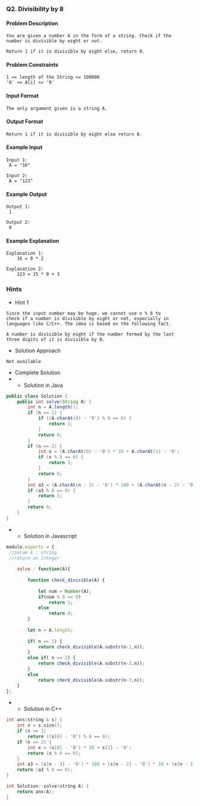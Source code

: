 ### Q2. Divisibility by 8
#### Problem Description
```text
You are given a number A in the form of a string. Check if the 
number is divisible by eight or not.

Return 1 if it is divisible by eight else, return 0.
```
#### Problem Constraints
```text
1 <= length of the String <= 100000
'0' <= A[i] <= '9'
```
#### Input Format
```text
The only argument given is a string A.
```
#### Output Format
```text
Return 1 if it is divisible by eight else return 0.
```
#### Example Input
```text
Input 1:
 A = "16"

Input 2:
 A = "123"
```
#### Example Output
```text
Output 1:
 1

Output 2:
 0
```
#### Example Explanation
```text
Explanation 1:
    16 = 8 * 2

Explanation 2:
    123 = 15 * 8 + 3
```
### Hints
* Hint 1
```text
Since the input number may be huge, we cannot use n % 8 to 
check if a number is divisible by eight or not, especially in 
languages like C/C++. The idea is based on the following fact.

A number is divisible by eight if the number formed by the last 
three digits of it is divisible by 8.
```
* Solution Approach
```text
Not available
```
* Complete Solution
* * Solution in Java
```java
public class Solution {
    public int solve(String A) {
        int n = A.length();
        if (n == 1) {
            if ((A.charAt(0) - '0') % 8 == 0) {
                return 1;
            }
            return 0;
        }
        if (n == 2) {
            int x = (A.charAt(0) - '0') * 10 + A.charAt(1) - '0';
            if (x % 8 == 0) {
                return 1;
            }
            return 0;
        }
        int a3 = (A.charAt(n - 3) - '0') * 100 + (A.charAt(n - 2) - '0') * 10 + (A.charAt(n - 1) - '0');
        if (a3 % 8 == 0) {
            return 1;
        }
        return 0;
    }
}
```
* * Solution in Javascript
```javascript
module.exports = { 
 //param A : string
 //return an integer
    
	solve : function(A){
	    
    	function check_divisible(A) {
            
            let num = Number(A);
            if(num % 8 == 0)
                return 1;
            else
                return 0;
        }
        
	    let n = A.length;
	    
	    if( n == 1) {
	        return check_divisible(A.substr(n-1,n));
	    }
	    else if( n == 2) {
	        return check_divisible(A.substr(n-2,n));
	    }
	    else
	        return check_divisible(A.substr(n-3,n));
	}
};
```
* * Solution in C++
```cpp
int ans(string & s) {
    int n = s.size();
    if (n == 1)
        return ((s[0] - '0') % 8 == 0);
    if (n == 2) {
        int x = (s[0] - '0') * 10 + s[1] - '0';
        return (x % 8 == 0);
    }
    int a3 = (s[n - 3] - '0') * 100 + (s[n - 2] - '0') * 10 + (s[n - 1] - '0');
    return (a3 % 8 == 0);
}

int Solution::solve(string A) {
    return ans(A);
}
```

